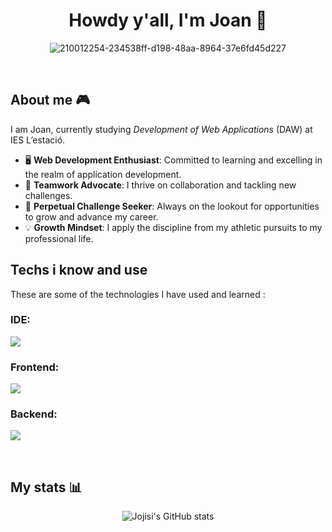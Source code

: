<div align="center">
  <h1 align="center">Howdy y'all, I'm Joan 🗿</h1>
  
![210012254-234538ff-d198-48aa-8964-37e6fd45d227](https://github.com/Jojisi/Jojisi/assets/116123535/8eae716d-b2e1-4cdb-872b-48d857f33b27)


</div>

</br>

## About me 🎮

I am Joan, currently studying _Development of Web Applications_ (DAW) at IES L’estació.

- 🖥️ **Web Development Enthusiast**: Committed to learning and excelling in the realm of application development.
- 👐 **Teamwork Advocate**: I thrive on collaboration and tackling new challenges.
- 🌱 **Perpetual Challenge Seeker**: Always on the lookout for opportunities to grow and advance my career.
- 💡 **Growth Mindset**: I apply the discipline from my athletic pursuits to my professional life.

## Techs i know and use
These are some of the technologies I have used and learned :

### IDE:
<p align="left">
  <a href="https://skillicons.dev">
    <img src="https://skillicons.dev/icons?i=vscode,git,github,docker,eclipse" /> 
  </a>
</p>

### Frontend:
<p align="left">
  <a href="https://skillicons.dev">
    <img src="https://skillicons.dev/icons?i=bootstrap,jquery,js,css" />
  </a>
</p>

### Backend:
<p align="left">
  <a href="https://skillicons.dev">
    <img src="https://skillicons.dev/icons?i=php,mysql,mongo" />
  </a>
</p>
</br>

## My stats 📊

<div align="center">

   ![Jojisi's GitHub stats](https://github-readme-stats.vercel.app/api?username=jojisi&count_private=true&show_icons=true&hide_title=true&theme=radical&include_all_commits=true)  </a>




</div>

